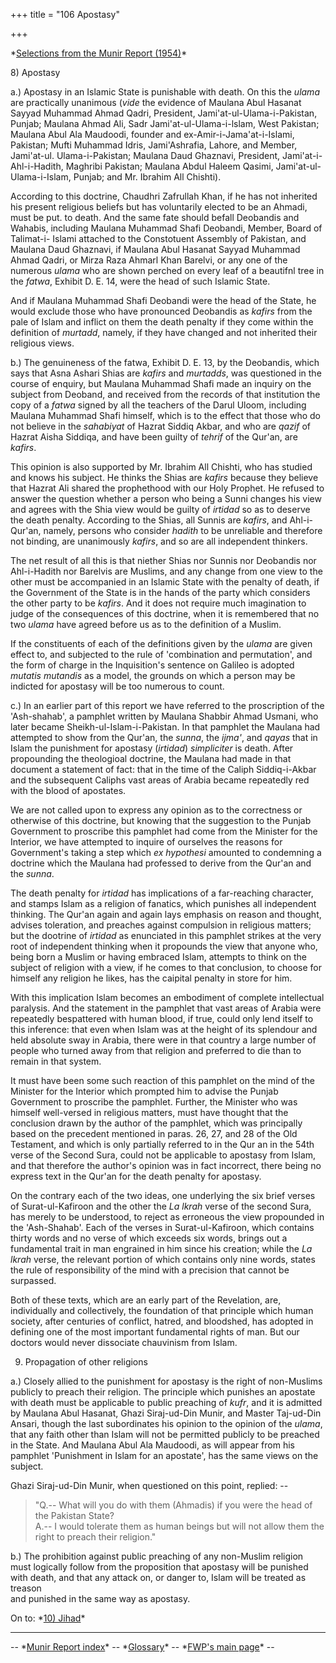 +++
title = "106 Apostasy"

+++


\*[Selections from the Munir Report (1954)](index.html)\*

  

8\) Apostasy

 a.) Apostasy in an Islamic State is punishable with death. On
this the *ulama* are practically unanimous (*vide* the evidence of
Maulana Abul Hasanat Sayyad Muhammad Ahmad Qadri, President,
Jami'at-ul-Ulama-i-Pakistan, Punjab; Maulana Ahmad Ali, Sadr
Jami'at-ul-Ulama-i-lslam, West Pakistan; Maulana Abul Ala Maudoodi,
founder and ex-Amir-i-Jama'at-i-Islami, Pakistan; Mufti Muhammad Idris,
Jami'Ashrafia, Lahore, and Member, Jami'at-ul. Ulama-i-Pakistan; Maulana
Daud Ghaznavi, President, Jami'at-i-Ahl-i-Hadith, Maghribi Pakistan;
Maulana Abdul Haleem Qasimi, Jami'at-ul-Ulama-i-Islam, Punjab; and Mr.
Ibrahim All Chishti).

According to this doctrine, Chaudhri Zafrullah Khan, if he has not
inherited his present religious beliefs but has voluntarily elected to
be an Ahmadi, must be put. to death. And the same fate should befall
Deobandis and Wahabis, including Maulana Muhammad Shafi Deobandi,
Member, Board of Talimat-i- Islami attached to the Constotuent Assembly
of Pakistan, and Maulana Daud Ghaznavi, if Maulana Abul Hasanat Sayyad
Muhammad Ahmad Qadri, or Mirza Raza Ahmarl Khan Barelvi, or any one of
the numerous *ulama* who are shown perched on every leaf of a beautifnl
tree in the *fatwa*, Exhibit D. E. 14, were the head of such Islamic
State.

And if Maulana Muhammad Shafi Deobandi were the head of the State, he
would exclude those who have pronounced Deobandis as *kafirs* from the
pale of Islam and inflict on them the death penalty if they come within
the definition of *murtadd*, namely, if they have changed and not
inherited their religious views.

 b.) The genuineness of the fatwa, Exhibit D. E. 13, by the
Deobandis, which says that Asna Ashari Shias are *kafirs* and
*murtadds*, was questioned in the course of enquiry, but Maulana
Muhammad Shafi made an inquiry on the subject from Deoband, and received
from the records of that institution the copy of a *fatwa* signed by all
the teachers of the Darul Uloom, including Maulana Muhammad Shafi
himself, which is to the effect that those who do not believe in the
*sahabiyat* of Hazrat Siddiq Akbar, and who are *qazif* of Hazrat Aisha
Siddiqa, and have been guilty of *tehrif* of the Qur'an, are *kafirs*.

This opinion is also supported by Mr. Ibrahim All Chishti, who has
studied and knows his subject. He thinks the Shias are *kafirs* because
they believe that Hazrat Ali shared the prophethood with our Holy
Prophet. He refused to answer the question whether a person who being a
Sunni changes his view and agrees with the Shia view would be guilty of
*irtidad* so as to deserve the death penalty. According to the Shias,
all Sunnis are *kafirs*, and Ahl-i-Qur'an, namely, persons who consider
*hadith* to be unreliable and therefore not binding, are unanimously
*kafirs*, and so are all independent thinkers.

The net result of all this is that niether Shias nor Sunnis nor
Deobandis nor Ahl-i-Hadith nor Barelvis are Muslims, and any change from
one view to the other must be accompanied in an Islamic State with the
penalty of death, if the Government of the State is in the hands of the
party which considers the other party to be *kafirs*. And it does not
require much imagination to judge of the consequences of this doctrine,
when it is remembered that no two *ulama* have agreed before us as to
the definition of a Muslim.

If the constituents of each of the definitions given by the *ulama* are
given effect to, and subjected to the rule of 'combination and
permutation', and the form of charge in the Inquisition's sentence on
Galileo is adopted *mutatis mutandis* as a model, the grounds on which a
person may be indicted for apostasy will be too numerous to count.

 c.) In an earlier part of this report we have referred to the
proscription of the 'Ash-shahab', a pamphlet written by Maulana Shabbir
Ahmad Usmani, who later became Sheikh-ul-Islam-i-Pakistan. In that
pamphlet the Maulana had attempted to show from the Qur'an, the *sunna*,
the *ijma'*, and *qayas* that in Islam the punishment for apostasy
(*irtidad*) *simpliciter* is death. After propounding the theologioal
doctrine, the Maulana had made in that document a statement of fact:
that in the time of the Caliph Siddiq-i-Akbar and the subsequent Caliphs
vast areas of Arabia became repeatedly red with the blood of apostates.

We are not called upon to express any opinion as to the correctness or
otherwise of this doctrine, but knowing that the suggestion to the
Punjab Government to proscribe this pamphlet had come from the Minister
for the Interior, we have attempted to inquire of ourselves the reasons
for Government's taking a step which *ex hypothesi* amounted to
condemning a doctrine which the Maulana had professed to derive from the
Qur'an and the *sunna*.

The death penalty for *irtidad* has implications of a far-reaching
character, and stamps Islam as a religion of fanatics, which punishes
all independent thinking. The Qur'an again and again lays emphasis on
reason and thought, advises toleration, and preaches against compulsion
in religious matters; but the dootrine of *irtidad* as enunciated in
this pamphlet strikes at the very root of independent thinking when it
propounds the view that anyone who, being born a Muslim or having
embraced Islam, attempts to think on the subject of religion with a
view, if he comes to that conclusion, to choose for himself any religion
he likes, has the caipital penalty in store for him.

With this implication Islam becomes an embodiment of complete
intellectual paralysis. And the statement in the pamphlet that vast
areas of Arabia were repeatedly bespattered with human blood, if true,
could only lend itself to this inference: that even when Islam was at
the height of its splendour and held absolute sway in Arabia, there were
in that country a large number of people who turned away from that
religion and preferred to die than to remain in that system.

It must have been some such reaction of this pamphlet on the mind of the
Minister for the Interior which prompted him to advise the Punjab
Government to proscribe the pamphlet. Further, the Minister who was
himself well-versed in religious matters, must have thought that the
conclusion drawn by the author of the pamphlet, which was principally
based on the precedent mentioned in paras. 26, 27, and 28 of the Old
Testament, and which is only partially referred to in the Qur an in the
54th verse of the Second Sura, could not be applicable to apostasy from
Islam, and that therefore the author's opinion was in fact incorrect,
there being no express text in the Qur'an for the death penalty for
apostasy.

On the contrary each of the two ideas, one underlying the six brief
verses of Surat-ul-Kafiroon and the other the *La lkrah* verse of the
second Sura, has merely to be understood, to reject as erroneous the
view propounded in the 'Ash-Shahab'. Each of the verses in
Surat-ul-Kafiroon, which contains thirty words and no verse of which
exceeds six words, brings out a fundamental trait in man engrained in
him since his creation; while the *La lkrah* verse, the relevant portion
of which contains only nine words, states the rule of responsibility of
the mind with a precision that cannot be surpassed.

Both of these texts, which are an early part of the Revelation, are,
individually and collectively, the foundation of that principle which
human society, after centuries of conflict, hatred, and bloodshed, has
adopted in defining one of the most important fundamental rights of man.
But our doctors would never dissociate chauvinism from Islam.

  
9) Propagation of other religions

 a.) Closely allied to the punishment for apostasy is the right
of non-Muslims publicly to preach their religion. The principle which
punishes an apostate with death must be applicable to public preaching
of *kufr*, and it is admitted by Maulana Abul Hasanat, Ghazi
Siraj-ud-Din Munir, and Master Taj-ud-Din Ansari, though the last
subordinates his opinion to the opinion of the *ulama*, that any faith
other than Islam will not be permitted publicly to be preached in the
State. And Maulana Abul Ala Maudoodi, as will appear from his pamphlet
'Punishment in Islam for an apostate', has the same views on the
subject.

Ghazi Siraj-ud-Din Munir, when questioned on this point, replied: --

> "Q.-- What will you do with them (Ahmadis) if you were the head of the
> Pakistan State?  
> A.-- I would tolerate them as human beings but will not allow them the
> right to preach their religion."

  
 b.) The prohibition against public preaching of any non-Muslim
religion must logically follow from the proposition that apostasy will
be punished with death, and that any attack on, or danger to, Islam will
be treated as treason  
and punished in the same way as apostasy.  


On to: \*[10) Jihad](1010jihad.html)\*

------------------------------------------------------------------------

-- \*[Munir Report index](index.html)\* --
\*[Glossary](../../00glossary/index.html#index)\* -- \*[FWP's main
page](http://www.columbia.edu/~fp7#fwp)\* --

  
